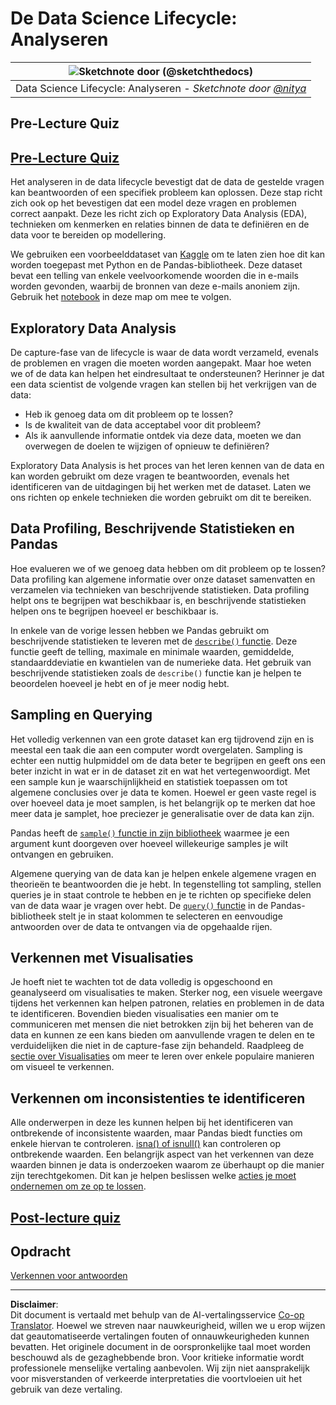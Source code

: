 <!--
CO_OP_TRANSLATOR_METADATA:
{
  "original_hash": "2baeafe1db4d58ee5b8ec85db9de728a",
  "translation_date": "2025-09-05T22:58:46+00:00",
  "source_file": "4-Data-Science-Lifecycle/15-analyzing/README.md",
  "language_code": "nl"
}
-->
# De Data Science Lifecycle: Analyseren

|![ Sketchnote door [(@sketchthedocs)](https://sketchthedocs.dev) ](../../sketchnotes/15-Analyzing.png)|
|:---:|
| Data Science Lifecycle: Analyseren - _Sketchnote door [@nitya](https://twitter.com/nitya)_ |

## Pre-Lecture Quiz

## [Pre-Lecture Quiz](https://ff-quizzes.netlify.app/en/ds/quiz/28)

Het analyseren in de data lifecycle bevestigt dat de data de gestelde vragen kan beantwoorden of een specifiek probleem kan oplossen. Deze stap richt zich ook op het bevestigen dat een model deze vragen en problemen correct aanpakt. Deze les richt zich op Exploratory Data Analysis (EDA), technieken om kenmerken en relaties binnen de data te definiëren en de data voor te bereiden op modellering.

We gebruiken een voorbeelddataset van [Kaggle](https://www.kaggle.com/balaka18/email-spam-classification-dataset-csv/version/1) om te laten zien hoe dit kan worden toegepast met Python en de Pandas-bibliotheek. Deze dataset bevat een telling van enkele veelvoorkomende woorden die in e-mails worden gevonden, waarbij de bronnen van deze e-mails anoniem zijn. Gebruik het [notebook](../../../../4-Data-Science-Lifecycle/15-analyzing/notebook.ipynb) in deze map om mee te volgen.

## Exploratory Data Analysis

De capture-fase van de lifecycle is waar de data wordt verzameld, evenals de problemen en vragen die moeten worden aangepakt. Maar hoe weten we of de data kan helpen het eindresultaat te ondersteunen? 
Herinner je dat een data scientist de volgende vragen kan stellen bij het verkrijgen van de data:
-   Heb ik genoeg data om dit probleem op te lossen?
-   Is de kwaliteit van de data acceptabel voor dit probleem?
-   Als ik aanvullende informatie ontdek via deze data, moeten we dan overwegen de doelen te wijzigen of opnieuw te definiëren?

Exploratory Data Analysis is het proces van het leren kennen van de data en kan worden gebruikt om deze vragen te beantwoorden, evenals het identificeren van de uitdagingen bij het werken met de dataset. Laten we ons richten op enkele technieken die worden gebruikt om dit te bereiken.

## Data Profiling, Beschrijvende Statistieken en Pandas
Hoe evalueren we of we genoeg data hebben om dit probleem op te lossen? Data profiling kan algemene informatie over onze dataset samenvatten en verzamelen via technieken van beschrijvende statistieken. Data profiling helpt ons te begrijpen wat beschikbaar is, en beschrijvende statistieken helpen ons te begrijpen hoeveel er beschikbaar is.

In enkele van de vorige lessen hebben we Pandas gebruikt om beschrijvende statistieken te leveren met de [`describe()` functie](https://pandas.pydata.org/pandas-docs/stable/reference/api/pandas.DataFrame.describe.html). Deze functie geeft de telling, maximale en minimale waarden, gemiddelde, standaarddeviatie en kwantielen van de numerieke data. Het gebruik van beschrijvende statistieken zoals de `describe()` functie kan je helpen te beoordelen hoeveel je hebt en of je meer nodig hebt.

## Sampling en Querying
Het volledig verkennen van een grote dataset kan erg tijdrovend zijn en is meestal een taak die aan een computer wordt overgelaten. Sampling is echter een nuttig hulpmiddel om de data beter te begrijpen en geeft ons een beter inzicht in wat er in de dataset zit en wat het vertegenwoordigt. Met een sample kun je waarschijnlijkheid en statistiek toepassen om tot algemene conclusies over je data te komen. Hoewel er geen vaste regel is over hoeveel data je moet samplen, is het belangrijk op te merken dat hoe meer data je samplet, hoe preciezer je generalisatie over de data kan zijn. 

Pandas heeft de [`sample()` functie in zijn bibliotheek](https://pandas.pydata.org/pandas-docs/stable/reference/api/pandas.DataFrame.sample.html) waarmee je een argument kunt doorgeven over hoeveel willekeurige samples je wilt ontvangen en gebruiken.

Algemene querying van de data kan je helpen enkele algemene vragen en theorieën te beantwoorden die je hebt. In tegenstelling tot sampling, stellen queries je in staat controle te hebben en je te richten op specifieke delen van de data waar je vragen over hebt. De [`query()` functie](https://pandas.pydata.org/pandas-docs/stable/reference/api/pandas.DataFrame.query.html) in de Pandas-bibliotheek stelt je in staat kolommen te selecteren en eenvoudige antwoorden over de data te ontvangen via de opgehaalde rijen.

## Verkennen met Visualisaties
Je hoeft niet te wachten tot de data volledig is opgeschoond en geanalyseerd om visualisaties te maken. Sterker nog, een visuele weergave tijdens het verkennen kan helpen patronen, relaties en problemen in de data te identificeren. Bovendien bieden visualisaties een manier om te communiceren met mensen die niet betrokken zijn bij het beheren van de data en kunnen ze een kans bieden om aanvullende vragen te delen en te verduidelijken die niet in de capture-fase zijn behandeld. Raadpleeg de [sectie over Visualisaties](../../../../../../../../../3-Data-Visualization) om meer te leren over enkele populaire manieren om visueel te verkennen.

## Verkennen om inconsistenties te identificeren
Alle onderwerpen in deze les kunnen helpen bij het identificeren van ontbrekende of inconsistente waarden, maar Pandas biedt functies om enkele hiervan te controleren. [isna() of isnull()](https://pandas.pydata.org/pandas-docs/stable/reference/api/pandas.isna.html) kan controleren op ontbrekende waarden. Een belangrijk aspect van het verkennen van deze waarden binnen je data is onderzoeken waarom ze überhaupt op die manier zijn terechtgekomen. Dit kan je helpen beslissen welke [acties je moet ondernemen om ze op te lossen](../../../../../../../../../2-Working-With-Data/08-data-preparation/notebook.ipynb).

## [Post-lecture quiz](https://ff-quizzes.netlify.app/en/ds/quiz/29)

## Opdracht

[Verkennen voor antwoorden](assignment.md)

---

**Disclaimer**:  
Dit document is vertaald met behulp van de AI-vertalingsservice [Co-op Translator](https://github.com/Azure/co-op-translator). Hoewel we streven naar nauwkeurigheid, willen we u erop wijzen dat geautomatiseerde vertalingen fouten of onnauwkeurigheden kunnen bevatten. Het originele document in de oorspronkelijke taal moet worden beschouwd als de gezaghebbende bron. Voor kritieke informatie wordt professionele menselijke vertaling aanbevolen. Wij zijn niet aansprakelijk voor misverstanden of verkeerde interpretaties die voortvloeien uit het gebruik van deze vertaling.
